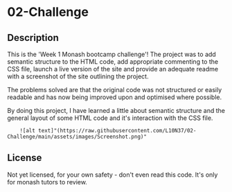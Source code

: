 
# 02-Challenge

## Description

This is the 'Week 1 Monash bootcamp challenge'!
The project was to add semantic structure to the HTML code, add appropriate commenting to the
CSS file, launch a live version of the site and provide an adequate readme with a screenshot of the site outlining the project.

The problems solved are that the original code was not structured or easily readable and has 
now being improved upon and optimised where possible.

By doing this project, I have learned a little about semantic structure and the general layout
of some HTML code and it's interaction with the CSS file.



        ![alt text]"(https://raw.githubusercontent.com/L10N37/02-Challenge/main/assets/images/Screenshot.png)"
   
## License

Not yet licensed, for your own safety - don't even read this code. It's only for monash tutors to review.